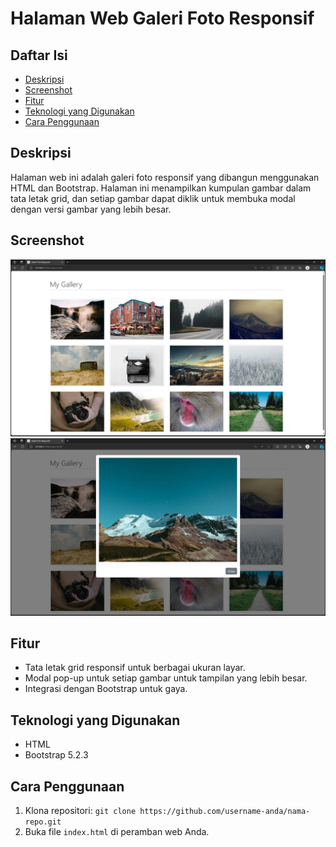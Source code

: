 # Halaman Web Galeri Foto Responsif

## Daftar Isi
- [Deskripsi](#deskripsi)
- [Screenshot](#screenshot)
- [Fitur](#fitur)
- [Teknologi yang Digunakan](#teknologi-yang-digunakan)
- [Cara Penggunaan](#cara-penggunaan)

## Deskripsi
Halaman web ini adalah galeri foto responsif yang dibangun menggunakan HTML dan Bootstrap. Halaman ini menampilkan kumpulan gambar dalam tata letak grid, dan setiap gambar dapat diklik untuk membuka modal dengan versi gambar yang lebih besar.

## Screenshot
![Contoh Screenshot](image.png)
![Contoh Screenshot](image2.png)

## Fitur
- Tata letak grid responsif untuk berbagai ukuran layar.
- Modal pop-up untuk setiap gambar untuk tampilan yang lebih besar.
- Integrasi dengan Bootstrap untuk gaya.

## Teknologi yang Digunakan
- HTML
- Bootstrap 5.2.3

## Cara Penggunaan
1. Klona repositori: `git clone https://github.com/username-anda/nama-repo.git`
2. Buka file `index.html` di peramban web Anda.
